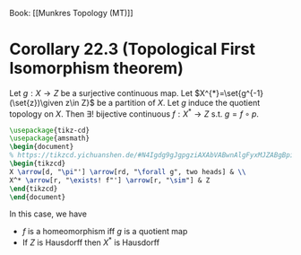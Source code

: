 Book: [[Munkres Topology (MT)]]
# Corollary 22.3 (Topological First Isomorphism theorem)
Let $g:X\to Z$ be a surjective continuous map.
Let $X^{*}=\set{g^{-1}(\set{z})\given z\in Z}$ be a partition of $X$.
Let $g$ induce the quotient topology on $X$.
Then $\exists!$ bijective continuous $f:X^{*}\to Z$ s.t. $g=f\circ p$.
```tikz
\usepackage{tikz-cd}
\usepackage{amsmath}
\begin{document}
% https://tikzcd.yichuanshen.de/#N4Igdg9gJgpgziAXAbVABwnAlgFyxMJZABgBpiBdUkANwEMAbAVxiRAA0QBfU9TXfIRRkAjFVqMWbdgD0AVN14gM2PASIjSY6vWatEIAFrdxMKAHN4RUADMAThAC2SMiBwQkmkAzoAjGAwACvxqQiB2WOYAFjggOpL6IAA6SWhYirYOzohe7kgATPF6bCkwAB5YcDhwAIQABDZx3n4BwaqCbBHRsTyZTi7UeYiFEsUGKTYQdowMdeZNUTB0UGw4AO4Qi8sIvSD2-TmDHsNFUuNJ2M5cFFxAA
\begin{tikzcd}
X \arrow[d, "\pi"'] \arrow[rd, "\forall g", two heads] & \\
X^* \arrow[r, "\exists! f"'] \arrow[r, "\sim"] & Z
\end{tikzcd}
\end{document}
```
In this case, we have
- $f$ is a homeomorphism iff $g$ is a quotient map
- If $Z$ is Hausdorff then $X^{*}$ is Hausdorff